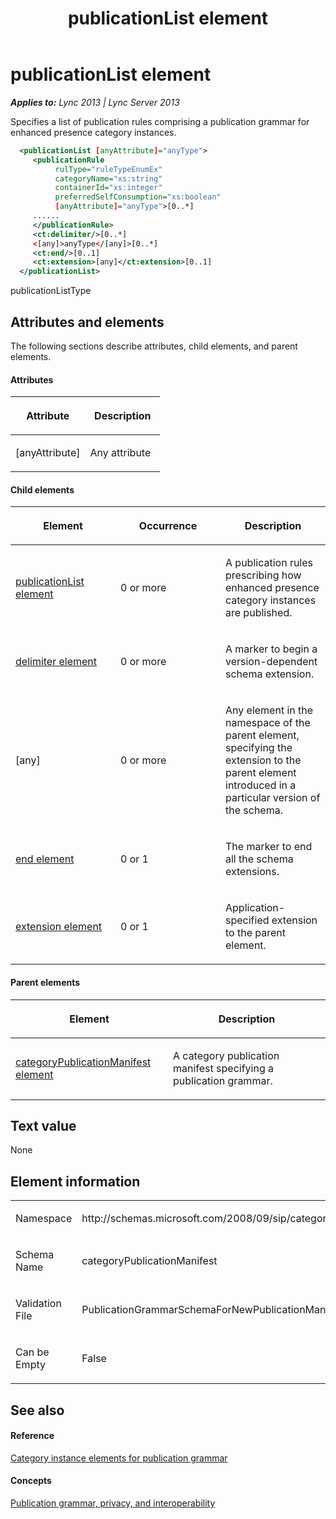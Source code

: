 ﻿---
title: publicationList element
TOCTitle: publicationList element
ms:assetid: 3f3606c6-dd73-4f76-b1fc-1c4bd173046f
ms:mtpsurl: https://msdn.microsoft.com/en-us/library/Dn438995(v=office.15)
ms:contentKeyID: 57094036
ms.date: 07/24/2014
mtps_version: v=office.15
dev_langs:
- xml
---

# publicationList element


_**Applies to:** Lync 2013 | Lync Server 2013_

Specifies a list of publication rules comprising a publication grammar for enhanced presence category instances.

``` xml
  <publicationList [anyAttribute]="anyType">
     <publicationRule 
          rulType="ruleTypeEnumEx" 
          categoryName="xs:string"
          containerId="xs:integer"
          preferredSelfConsumption="xs:boolean"
          [anyAttribute]="anyType">[0..*]
     ......
     </publicationRule>
     <ct:delimiter/>[0..*]
     <[any]>anyType</[any]>[0..*]
     <ct:end/>[0..1]
     <ct:extension>[any]</ct:extension>[0..1]
  </publicationList>
```

publicationListType

## Attributes and elements

The following sections describe attributes, child elements, and parent elements.

#### Attributes

<table>
<colgroup>
<col style="width: 50%" />
<col style="width: 50%" />
</colgroup>
<thead>
<tr class="header">
<th><p>Attribute</p></th>
<th><p>Description</p></th>
</tr>
</thead>
<tbody>
<tr class="odd">
<td><p>[anyAttribute]</p></td>
<td><p>Any attribute</p></td>
</tr>
</tbody>
</table>


#### Child elements

<table>
<colgroup>
<col style="width: 33%" />
<col style="width: 33%" />
<col style="width: 33%" />
</colgroup>
<thead>
<tr class="header">
<th><p>Element</p></th>
<th><p>Occurrence</p></th>
<th><p>Description</p></th>
</tr>
</thead>
<tbody>
<tr class="odd">
<td><p><a href="publicationlist-element.md">publicationList element</a></p></td>
<td><p>0 or more</p></td>
<td><p>A publication rules prescribing how enhanced presence category instances are published.</p></td>
</tr>
<tr class="even">
<td><p><a href="delimiter-element.md">delimiter element</a></p></td>
<td><p>0 or more</p></td>
<td><p>A marker to begin a version-dependent schema extension.</p></td>
</tr>
<tr class="odd">
<td><p>[any]</p></td>
<td><p>0 or more</p></td>
<td><p>Any element in the namespace of the parent element, specifying the extension to the parent element introduced in a particular version of the schema.</p></td>
</tr>
<tr class="even">
<td><p><a href="end-element.md">end element</a></p></td>
<td><p>0 or 1</p></td>
<td><p>The marker to end all the schema extensions.</p></td>
</tr>
<tr class="odd">
<td><p><a href="extension-element.md">extension element</a></p></td>
<td><p>0 or 1</p></td>
<td><p>Application-specified extension to the parent element.</p></td>
</tr>
</tbody>
</table>


#### Parent elements

<table>
<colgroup>
<col style="width: 50%" />
<col style="width: 50%" />
</colgroup>
<thead>
<tr class="header">
<th><p>Element</p></th>
<th><p>Description</p></th>
</tr>
</thead>
<tbody>
<tr class="odd">
<td><p><a href="categorypublicationmanifest-element.md">categoryPublicationManifest element</a></p></td>
<td><p>A category publication manifest specifying a publication grammar.</p></td>
</tr>
</tbody>
</table>


## Text value

None

## Element information

<table>
<colgroup>
<col style="width: 50%" />
<col style="width: 50%" />
</colgroup>
<tbody>
<tr class="odd">
<td><p>Namespace</p></td>
<td><p>http://schemas.microsoft.com/2008/09/sip/categoryPublicationManifest</p></td>
</tr>
<tr class="even">
<td><p>Schema Name</p></td>
<td><p>categoryPublicationManifest</p></td>
</tr>
<tr class="odd">
<td><p>Validation File</p></td>
<td><p>PublicationGrammarSchemaForNewPublicationManifest.xsd</p></td>
</tr>
<tr class="even">
<td><p>Can be Empty</p></td>
<td><p>False</p></td>
</tr>
</tbody>
</table>


## See also

#### Reference

[Category instance elements for publication grammar](category-instance-elements-for-publication-grammar.md)

#### Concepts

[Publication grammar, privacy, and interoperability](publication-grammar-privacy-and-interoperability.md)

